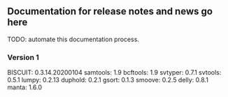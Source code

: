 ## Documentation for release notes and news go here

TODO: automate this documentation process.

### Version 1
BISCUIT: 0.3.14.20200104
samtools: 1.9
bcftools: 1.9
svtyper: 0.7.1
svtools: 0.5.1
lumpy: 0.2.13
duphold: 0.2.1
gsort: 0.1.3
smoove: 0.2.5
delly: 0.8.1
manta: 1.6.0

